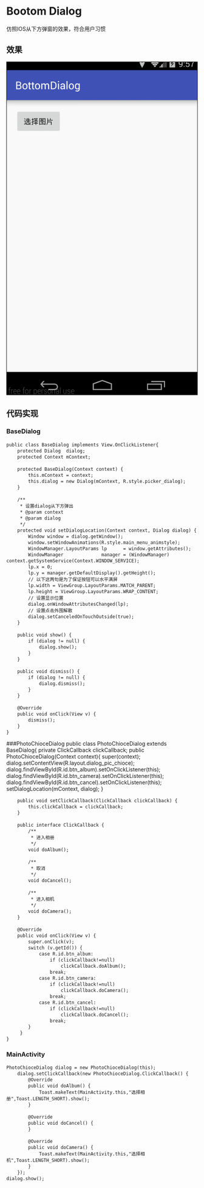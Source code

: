 # Bootom Dialog
仿照IOS从下方弹窗的效果，符合用户习惯

## 效果
 ![效果](/screenshot/GIF.gif)
## 代码实现
### BaseDialog

	public class BaseDialog implements View.OnClickListener{
	    protected Dialog  dialog;
	    protected Context mContext;
	
	    protected BaseDialog(Context context) {
	        this.mContext = context;
	        this.dialog = new Dialog(mContext, R.style.picker_dialog);
	    }
	
	    /**
	     * 设置dialog从下方弹出
	     * @param context
	     * @param dialog
	     */
	    protected void setDialogLocation(Context context, Dialog dialog) {
	        Window window = dialog.getWindow();
	        window.setWindowAnimations(R.style.main_menu_animstyle);
	        WindowManager.LayoutParams lp      = window.getAttributes();
	        WindowManager              manager = (WindowManager) context.getSystemService(Context.WINDOW_SERVICE);
	        lp.x = 0;
	        lp.y = manager.getDefaultDisplay().getHeight();
	        // 以下这两句是为了保证按钮可以水平满屏
	        lp.width = ViewGroup.LayoutParams.MATCH_PARENT;
	        lp.height = ViewGroup.LayoutParams.WRAP_CONTENT;
	        // 设置显示位置
	        dialog.onWindowAttributesChanged(lp);
	        // 设置点击外围解散
	        dialog.setCanceledOnTouchOutside(true);
	    }
	
	    public void show() {
	        if (dialog != null) {
	            dialog.show();
	        }
	    }
	
	    public void dismiss() {
	        if (dialog != null) {
	            dialog.dismiss();
	        }
	    }
	
	    @Override
	    public void onClick(View v) {
	        dismiss();
	    }
	}

###PhotoChioceDialog
	public class PhotoChioceDialog extends BaseDialog{
	    private ClickCallback clickCallback;
	    public PhotoChioceDialog(Context context){
	        super(context);
	        dialog.setContentView(R.layout.dialog_pic_chioce);
	        dialog.findViewById(R.id.btn_album).setOnClickListener(this);
	        dialog.findViewById(R.id.btn_camera).setOnClickListener(this);
	        dialog.findViewById(R.id.btn_cancel).setOnClickListener(this);
	        setDialogLocation(mContext, dialog);
	    }
	
	    public void setClickCallback(ClickCallback clickCallback) {
	        this.clickCallback = clickCallback;
	    }
	
	    public interface ClickCallback {
	        /**
	         * 进入相册
	         */
	        void doAlbum();
	
	        /**
	         * 取消
	         */
	        void doCancel();
	
	        /**
	         * 进入相机
	         */
	        void doCamera();
	    }
	
	    @Override
	    public void onClick(View v) {
	        super.onClick(v);
	        switch (v.getId()) {
	            case R.id.btn_album:
	                if (clickCallback!=null)
	                    clickCallback.doAlbum();
	                break;
	            case R.id.btn_camera:
	                if (clickCallback!=null)
	                    clickCallback.doCamera();
	                break;
	            case R.id.btn_cancel:
	                if (clickCallback!=null)
	                    clickCallback.doCancel();
	                break;
	        }
	   	 }
	}
### MainActivity
	PhotoChioceDialog dialog = new PhotoChioceDialog(this);
        dialog.setClickCallback(new PhotoChioceDialog.ClickCallback() {
            @Override
            public void doAlbum() {
                Toast.makeText(MainActivity.this,"选择相册",Toast.LENGTH_SHORT).show();
            }

            @Override
            public void doCancel() {
            }

            @Override
            public void doCamera() {
                Toast.makeText(MainActivity.this,"选择相机",Toast.LENGTH_SHORT).show();
            }
        });
	dialog.show();